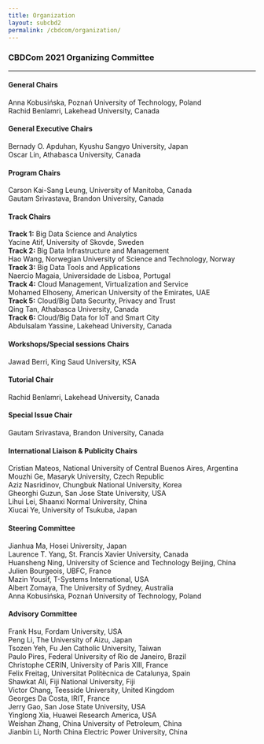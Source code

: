 ```yaml
---
title: Organization
layout: subcbd2
permalink: /cbdcom/organization/
---
```

<h3>CBDCom 2021 Organizing Committee</h3>

<hr/>

<h4>General Chairs</h4>
Anna Kobusińska, Poznań University of Technology, Poland
<br/>Rachid Benlamri, Lakehead University, Canada

<h4>General Executive Chairs</h4>
Bernady O. Apduhan, Kyushu Sangyo University, Japan
<br/>Oscar Lin, Athabasca University, Canada

<h4>Program Chairs</h4>
Carson Kai-Sang Leung, University of Manitoba, Canada
<br/>Gautam Srivastava, Brandon University, Canada

<h4>Track Chairs</h4>
<b>Track 1:</b> Big Data Science and Analytics
<br/>Yacine Atif, University of Skovde, Sweden
<br/><b>Track 2: </b>Big Data Infrastructure and Management
<br/>Hao Wang, Norwegian University of Science and Technology, Norway
<br/><b>Track 3:</b> Big Data Tools and Applications
<br/>Naercio Magaia, Universidade de Lisboa, Portugal
<br/><b>Track 4:</b> Cloud Management, Virtualization and Service
<br/>Mohamed Elhoseny, American University of the Emirates, UAE
<br/><b>Track 5:</b> Cloud/Big Data Security, Privacy and Trust
<br/>Qing Tan, Athabasca University, Canada
<br/><b>Track 6:</b> Cloud/Big Data for IoT and Smart City
<br/>Abdulsalam Yassine, Lakehead University, Canada

<h4>Workshops/Special sessions Chairs</h4>
Jawad Berri, King Saud University, KSA

<h4>Tutorial Chair</h4>
Rachid Benlamri, Lakehead University, Canada

<h4>Special Issue Chair</h4>
Gautam Srivastava, Brandon University, Canada

<h4>International Liaison & Publicity Chairs</h4>
Cristian Mateos, National University of Central Buenos Aires, Argentina
<br/>Mouzhi Ge, Masaryk University, Czech Republic
<br/>Aziz Nasridinov, Chungbuk National University, Korea
<br/>Gheorghi Guzun, San Jose State University, USA
<br/>Lihui Lei, Shaanxi Normal University, China
<br/>Xiucai Ye, University of Tsukuba, Japan

<h4>Steering Committee</h4>
Jianhua Ma, Hosei University, Japan
<br/>Laurence T. Yang, St. Francis Xavier University, Canada
<br/>Huansheng Ning, University of Science and Technology Beijing, China
<br/>Julien Bourgeois, UBFC, France
<br/>Mazin Yousif, T-Systems International, USA
<br/>Albert Zomaya, The University of Sydney, Australia
<br/>Anna Kobusińska, Poznań University of Technology, Poland

<h4>Advisory Committee</h4>
Frank Hsu, Fordam University, USA
<br/>Peng Li, The University of Aizu, Japan
<br/>Tsozen Yeh, Fu Jen Catholic University, Taiwan
<br/>Paulo Pires, Federal University of Rio de Janeiro, Brazil
<br/>Christophe CERIN, University of Paris XIII, France
<br/>Felix Freitag, Universitat Politècnica de Catalunya, Spain
<br/>Shawkat Ali, Fiji National University, Fiji
<br/>Victor Chang, Teesside University, United Kingdom
<br/>Georges Da Costa, lRIT, France
<br/>Jerry Gao, San Jose State University, USA
<br/>Yinglong Xia, Huawei Research America, USA
<br/>Weishan Zhang, China University of Petroleum, China
<br/>Jianbin Li, North China Electric Power University, China


